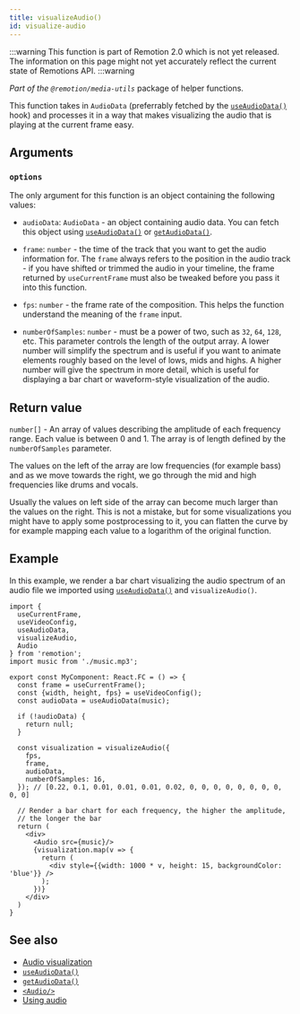 ```yaml
---
title: visualizeAudio()
id: visualize-audio
---
```


:::warning
This function is part of Remotion 2.0 which is not yet released. The information on this page might not yet accurately reflect the current state of Remotions API.
:::warning

_Part of the `@remotion/media-utils`_ package of helper functions.

This function takes in `AudioData` (preferrably fetched by the [`useAudioData()`](use-audio-data) hook) and processes it in a way that makes visualizing the audio that is playing at the current frame easy.

## Arguments

### `options`

The only argument for this function is an object containing the following values:

- `audioData`: `AudioData` - an object containing audio data. You can fetch this object using [`useAudioData()`](use-audio-data) or [`getAudioData()`](get-audio-data).

- `frame`: `number` - the time of the track that you want to get the audio information for. The `frame` always refers to the position in the audio track - if you have shifted or trimmed the audio in your timeline, the frame returned by `useCurrentFrame` must also be tweaked before you pass it into this function.

- `fps`: `number` - the frame rate of the composition. This helps the function understand the meaning of the `frame` input.

- `numberOfSamples`: `number` - must be a power of two, such as `32`, `64`, `128`, etc. This parameter controls the length of the output array. A lower number will simplify the spectrum and is useful if you want to animate elements roughly based on the level of lows, mids and highs. A higher number will give the spectrum in more detail, which is useful for displaying a bar chart or waveform-style visualization of the audio.

## Return value

`number[]` - An array of values describing the amplitude of each frequency range. Each value is between 0 and 1. The array is of length defined by the `numberOfSamples` parameter.

The values on the left of the array are low frequencies (for example bass) and as we move towards the right, we go through the mid and high frequencies like drums and vocals.

Usually the values on left side of the array can become much larger than the values on the right. This is not a mistake, but for some visualizations you might have to apply some postprocessing to it, you can flatten the curve by for example mapping each value to a logarithm of the original function.

## Example

In this example, we render a bar chart visualizing the audio spectrum of an audio file we imported using [`useAudioData()`](use-audio-data) and `visualizeAudio()`.

```tsx
import {
  useCurrentFrame,
  useVideoConfig,
  useAudioData,
  visualizeAudio,
  Audio
} from 'remotion';
import music from './music.mp3';

export const MyComponent: React.FC = () => {
  const frame = useCurrentFrame();
  const {width, height, fps} = useVideoConfig();
  const audioData = useAudioData(music);

  if (!audioData) {
    return null;
  }

  const visualization = visualizeAudio({
    fps,
    frame,
    audioData,
    numberOfSamples: 16,
  }); // [0.22, 0.1, 0.01, 0.01, 0.01, 0.02, 0, 0, 0, 0, 0, 0, 0, 0, 0, 0]

  // Render a bar chart for each frequency, the higher the amplitude,
  // the longer the bar
  return (
    <div>
      <Audio src={music}/>
      {visualization.map(v => {
        return (
          <div style={{width: 1000 * v, height: 15, backgroundColor: 'blue'}} />
        );
      })}
    </div>
  )
}

```

## See also

- [Audio visualization](/docs/audio-visualization)
- [`useAudioData()`](/docs/use-audio-data)
- [`getAudioData()`](/docs/get-audio-data)
- [`<Audio/>`](/docs/audio)
- [Using audio](/docs/using-audio)
